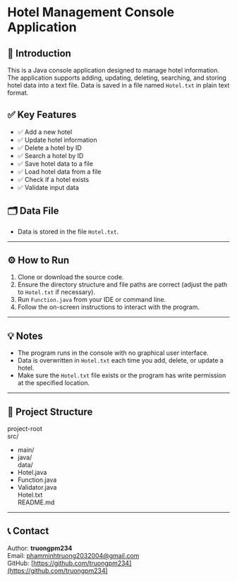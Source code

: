 # Hotel Management Console Application

## 📌 Introduction

This is a Java console application designed to manage hotel information. The application supports adding, updating, deleting, searching, and storing hotel data into a text file. Data is saved in a file named `Hotel.txt` in plain text format.

## ✅ Key Features

- ✅ Add a new hotel  
- ✅ Update hotel information  
- ✅ Delete a hotel by ID  
- ✅ Search a hotel by ID  
- ✅ Save hotel data to a file  
- ✅ Load hotel data from a file  
- ✅ Check if a hotel exists  
- ✅ Validate input data  

## 🗂️ Data File

- Data is stored in the file `Hotel.txt`.
___

## ⚙️ How to Run

1. Clone or download the source code.  
2. Ensure the directory structure and file paths are correct (adjust the path to `Hotel.txt` if necessary).  
3. Run `Function.java` from your IDE or command line.  
4. Follow the on-screen instructions to interact with the program.
___

## 💡 Notes

- The program runs in the console with no graphical user interface.  
- Data is overwritten in `Hotel.txt` each time you add, delete, or update a hotel.  
- Make sure the `Hotel.txt` file exists or the program has write permission at the specified location.
___

## 📁 Project Structure
project-root <br>
src/<br>
- main/<br>
- java/<br>
data/<br>
- Hotel.java<br>
- Function.java<br>
- Validator.java<br>
Hotel.txt<br>
README.md
___

## 📞 Contact

Author: **truongpm234**  
Email: phamminhtruong2032004@gmail.com  
GitHub: [https://github.com/truongpm234](https://github.com/truongpm234)
